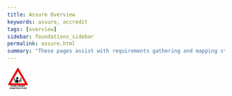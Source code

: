 ```yaml
---
title: Assure Overview
keywords: assure, accredit
tags: [overview]
sidebar: foundations_sidebar
permalink: assure.html
summary: "These pages assist with requirements gathering and mapping stages of a ITK Messaging Solution development process."
---
```


<img src="images/under_construction.jpg" style="width:10%;max-width: 10%;">
